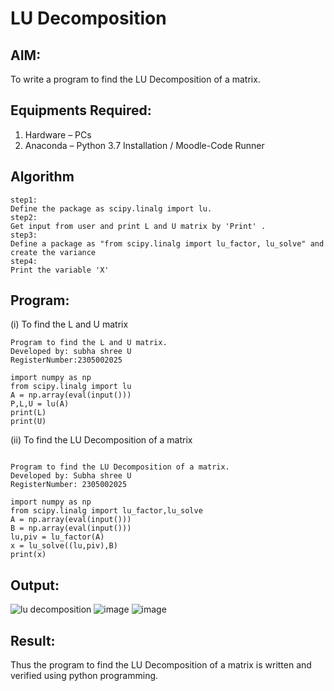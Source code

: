 # LU Decomposition 

## AIM:
To write a program to find the LU Decomposition of a matrix.

## Equipments Required:
1. Hardware – PCs
2. Anaconda – Python 3.7 Installation / Moodle-Code Runner

## Algorithm
```
step1:
Define the package as scipy.linalg import lu.
step2:
Get input from user and print L and U matrix by 'Print' . 
step3:
Define a package as "from scipy.linalg import lu_factor, lu_solve" and create the variance 
step4:
Print the variable 'X' 
```
## Program:
(i) To find the L and U matrix
```
Program to find the L and U matrix.
Developed by: subha shree U
RegisterNumber:2305002025

import numpy as np
from scipy.linalg import lu
A = np.array(eval(input()))
P,L,U = lu(A)
print(L)
print(U)

```
(ii) To find the LU Decomposition of a matrix
```

Program to find the LU Decomposition of a matrix.
Developed by: Subha shree U
RegisterNumber: 2305002025

import numpy as np
from scipy.linalg import lu_factor,lu_solve
A = np.array(eval(input()))
B = np.array(eval(input()))
lu,piv = lu_factor(A)
x = lu_solve((lu,piv),B)
print(x)
```

## Output:
![lu decomposition]()
![image](https://github.com/subha2406/LU-Decomposition/assets/155226504/813110ce-b03c-45e4-b589-8b525c081cfb)
![image](https://github.com/subha2406/LU-Decomposition/assets/155226504/b393a374-4251-4c3e-9234-36604025222a)


## Result:
Thus the program to find the LU Decomposition of a matrix is written and verified using python programming.

